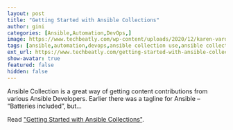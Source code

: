 ```yaml
---
layout: post
title: "Getting Started with Ansible Collections"
author: gini
categories: [Ansible,Automation,DevOps,]
image: https://www.techbeatly.com/wp-content/uploads/2020/12/karen-vardazaryan-JBrfoV-BZts-unsplash-collections-1024x666.jpg
tags: [ansible,automation,devops,ansible collection use,ansible collections,ansible galaxy,ansible learning,getting started with ansible collections,how to install ansible collection,how to learn ansible,how to use ansible collection,install ansible collection from ansible galaxy,install ansible collection from git,installing ansible collection,]
ext_url: https://www.techbeatly.com/getting-started-with-ansible-collections/
show-avatar: true
featured: false
hidden: false
---
```


Ansible Collection is a great way of getting content contributions from various Ansible Developers. Earlier there was a tagline for Ansible – “Batteries included”, but...

Read ["Getting Started with Ansible Collections"](https://www.techbeatly.com/getting-started-with-ansible-collections/).